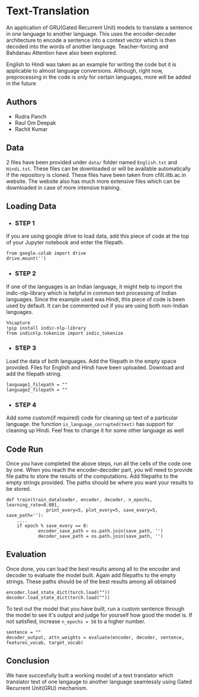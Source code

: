 # Text-Translation
An application of GRU(Gated Recurrent Unit) models to translate a sentence in one language to another language. This uses the encoder-decoder architecture to encode a sentence into a context vector which is then decoded into the words of another language. Teacher-forcing and Bahdanau Attention have also been explored.

English to Hindi was taken as an example for writing the code but it is applicable to almost language conversions. Although, right now, preprocessing in the code is only for certain languages, more will be added in the future

## Authors
- Rudra Panch
- Raul Om Deepak
- Rachit Kumar

## Data

2 files have been provided under `data/` folder named `English.txt` and `Hindi.txt`. These files can be downloaded or will be available automatically if the repository is cloned. These files have been taken from cfilt.iitb.ac.in website. The website also has much more extensive files which can be downloaded in case of more intensive training.

## Loading Data

- ### STEP 1
If you are using google drive to load data, add this piece of code at the top of your Jupyter notebook and enter the filepath.

```
from google.colab import drive
drive.mount('')
```

- ### STEP 2
If one of the languages is an Indian language, it might help to import the indic-nlp-library which is helpful in common text processing of Indian languages. Since the example used was Hindi, this piece of code is been used by default. It can be commented out if you are using both non-Indian languages.

```
%%capture
!pip install indic-nlp-library
from indicnlp.tokenize import indic_tokenize
```

- ### STEP 3
Load the data of both languages. Add the filepath in the empty space provided. Files for English and Hindi have been uploaded. Download and add the filepath string.

```
language1_filepath = ""
language2_filepath = ""
```

- ### STEP 4
Add some custom(if required) code for cleaning up text of a particular language. the function `is_language_corrupted(text)` has support for cleaning up Hindi. Feel free to change it for some other language as well

## Code Run

Once you have completed the above steps, run all the cells of the code one by one. When you reach the encoder-decoder part, you will need to provide file paths to store the results of the computations. Add filepaths to the empty strings provided. The paths should be where you want your results to be stored.

```
def train(train_dataloader, encoder, decoder, n_epochs, learning_rate=0.001,
               print_every=5, plot_every=5, save_every=5, save_path=''):
    ....
    if epoch % save_every == 0:
            encoder_save_path = os.path.join(save_path, '')
            decoder_save_path = os.path.join(save_path, '')
```

## Evaluation

Once done, you can load the best results among all to the encoder and decoder to evaluate the model built. Again add filepaths to the empty strings. These paths should be of the best results among all obtained

```
encoder.load_state_dict(torch.load(""))
decoder.load_state_dict(torch.load(""))
```

To test out the model that you have built, run a custom sentence through the model to see it's output and judge for yourself how good the model is. If not satisfied, increase `n_epochs = 50` to a higher number.

```
sentence = ""
decoder_output, attn_weights = evaluate(encoder, decoder, sentence, features_vocab, target_vocab)
```

## Conclusion

We have succesfully built a working model of a text translator which translator text of one langauge to another language seamlessly using Gated Recurrent Unit(GRU) mechanism. 
